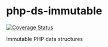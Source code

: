 # php-ds-immutable

[![Coverage Status](https://coveralls.io/repos/github/ericfortmeyer/php-ds-immutable/badge.svg?branch=main)](https://coveralls.io/github/ericfortmeyer/php-ds-immutable?branch=main)

Immutable PHP data structures
